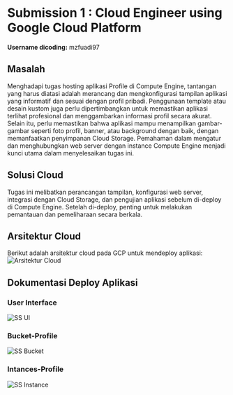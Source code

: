 # Submission 1  : Cloud Engineer using Google Cloud Platform

**Username dicoding:** mzfuadi97

## Masalah
Menghadapi tugas hosting aplikasi Profile di Compute Engine, tantangan yang harus diatasi adalah merancang dan mengkonfigurasi tampilan aplikasi yang informatif dan sesuai dengan profil pribadi. Penggunaan template atau desain kustom juga perlu dipertimbangkan untuk memastikan aplikasi terlihat profesional dan menggambarkan informasi profil secara akurat. Selain itu, perlu memastikan bahwa aplikasi mampu menampilkan gambar-gambar seperti foto profil, banner, atau background dengan baik, dengan memanfaatkan penyimpanan Cloud Storage. Pemahaman dalam mengatur dan menghubungkan web server dengan instance Compute Engine menjadi kunci utama dalam menyelesaikan tugas ini.

## Solusi Cloud
Tugas ini melibatkan perancangan tampilan, konfigurasi web server, integrasi dengan Cloud Storage, dan pengujian aplikasi sebelum di-deploy di Compute Engine. Setelah di-deploy, penting untuk melakukan pemantauan dan pemeliharaan secara berkala.


## Arsitektur Cloud
Berikut adalah arsitektur cloud pada GCP untuk mendeploy aplikasi:
![Arsitektur Cloud](https://github.com/mzfuadi97/CloudEngineer-ProfileHosting/assets/70827786/387bf8e9-2674-4eda-b97f-ad202a3bd32b)

## Dokumentasi Deploy Aplikasi
### User Interface
![SS UI](https://github.com/mzfuadi97/CloudEngineer-ProfileHosting/assets/70827786/dde23411-2071-4059-a804-cd3f7f748629)

### Bucket-Profile
![SS Bucket](https://github.com/mzfuadi97/CloudEngineer-ProfileHosting/assets/70827786/02e33627-caad-4b86-8fb2-a817ef72af11)

### Intances-Profile
![SS Instance](https://github.com/mzfuadi97/CloudEngineer-ProfileHosting/assets/70827786/bfd18656-0c36-4d42-8427-3da96e2d90f3)


